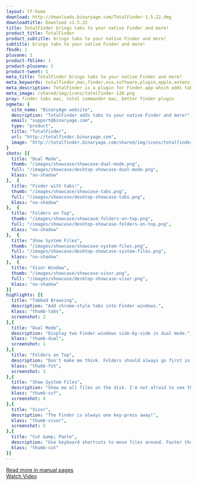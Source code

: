 ```yaml
---
layout: tf-home
download: http://downloads.binaryage.com/TotalFinder-1.5.22.dmg
downloadtitle: Download v1.5.22
title: TotalFinder brings tabs to your native Finder and more!
product_title: TotalFinder
product_subtitle: brings tabs to your native Finder and more!
subtitle: brings tabs to your native Finder and more!
fbsdk: 1
plusone: 1
product-fblike: 1
product-plusone: 1
product-tweet: 1
meta_title: TotalFinder brings tabs to your native Finder and more!
meta_keywords: totalfinder,mac,finder,osx,software,plugin,apple,extension,utility,macosx,apps,tools,tabs,productivity,app,hacks,application,utilities,simbl,visor,totalcommander,binaryage
meta_description: TotalFinder is a plugin for Finder.app which adds tabs like those in Google Chrome, dual panels similar to TotalCommander, and other improvements.
meta_image: /shared/img/icons/totalfinder-128.png
pray: finder tabs mac, total commander mac, better finder plugin
ogmeta: {
  site_name: "BinaryAge website",
  description: "TotalFinder adds tabs to your native Finder and more!",
  email: "support@binaryage.com",
  type: "product",
  title: "TotalFinder",
  url: "http://totalfinder.binaryage.com",
  image: "http://totalfinder.binaryage.com/shared/img/icons/totalfinder-256.png"
}
shots: [{
  title: "Dual Mode",
  thumb: "/images/showcase/showcase-dual-mode.png",
  full: "/images/showcase/desktop-showcase-dual-mode.png",
  klass: "no-shadow"
},  {
  title: "Finder with tabs!",
  thumb: "/images/showcase/showcase-tabs.png",
  full: "/images/showcase/desktop-showcase-tabs.png",
  klass: "no-shadow"
},  {
  title: "Folders on Top",
  thumb: "/images/showcase/showcase-folders-on-top.png",
  full: "/images/showcase/desktop-showcase-folders-on-top.png",
  klass: "no-shadow"
},  {
  title: "Show System Files",
  thumb: "/images/showcase/showcase-system-files.png",
  full: "/images/showcase/desktop-showcase-system-files.png",
  klass: "no-shadow"
},  {
  title: "Visor Window",
  thumb: "/images/showcase/showcase-visor.png",
  full: "/images/showcase/desktop-showcase-visor.png",
  klass: "no-shadow"
}]
highlights: [{
  title: "Tabbed Browsing",
  description: "Add chrome-style tabs into Finder windows.",
  klass: "thumb-tabs",
  screenshot: 2
},{
  title: "Dual Mode",
  description: "Display two Finder windows side-by-side in dual mode.",
  klass: "thumb-dual",
  screenshot: 1
},{
  title: "Folders on Top",
  description: "Don't make me think. Folders should always go first in list view.",
  klass: "thumb-fot",
  screenshot: 3
},{
  title: "Show System Files",
  description: "Show me all files on the disk. I'm not afraid to see the cruft.",
  klass: "thumb-ssf",
  screenshot: 4
},{
  title: "Visor",
  description: "The Finder is always one key-press away!",
  klass: "thumb-visor",
  screenshot: 5
},{
  title: "Cut &amp; Paste",
  description: "Use keyboard shortcuts to move files around. Faster than drag &amp; drop.",
  klass: "thumb-cut"
}]
---
```


<div class="main-content">
  <div class="row">
    <div class="col-md-12">
      <div class="more-info">
        <div class="manual-button-box">
          <a href="/documentation" class="button product-button-doc wf">
            <div><i class="fa fa-book"></i> Read more in manual pages</div>
          </a>
        </div>
        <div class="teaser-button-box">
          <a href="http://cdn.binaryage.com/totalfinder-teaser.mov" id="o-teaser" rel="#teaser" class="button product-button-teaser wf">
            <div><i class="fa fa-play-circle"></i> Watch Video</div>
          </a>
        </div>
      </div>
    </div>
  </div>
</div>